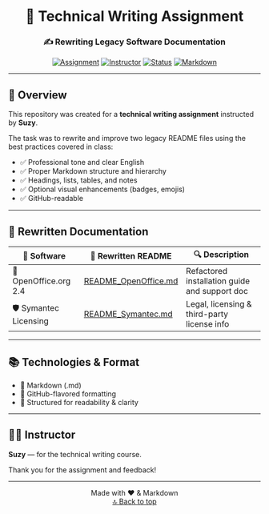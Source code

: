 <a name="top"></a>

<div align="center">

# 📘 Technical Writing Assignment  
### ✍️ Rewriting Legacy Software Documentation

[![Assignment](https://img.shields.io/badge/Assignment-Technical%20Writing-blue)](#)
[![Instructor](https://img.shields.io/badge/Instructor-Suzy-lightgrey)](#)
[![Status](https://img.shields.io/badge/Status-Completed-success)](#)
[![Markdown](https://img.shields.io/badge/Format-Markdown-ff69b4)](#)

</div>

---

## 📝 Overview

This repository was created for a **technical writing assignment** instructed by **Suzy**.

The task was to rewrite and improve two legacy README files using the best practices covered in class:

- ✅ Professional tone and clear English  
- ✅ Proper Markdown structure and hierarchy  
- ✅ Headings, lists, tables, and notes  
- ✅ Optional visual enhancements (badges, emojis)  
- ✅ GitHub-readable

---

## 📁 Rewritten Documentation

| 📂 Software             | 📄 Rewritten README                              | 🔍 Description                                |
|------------------------|--------------------------------------------------|-----------------------------------------------|
| 📝 OpenOffice.org 2.4   | [README_OpenOffice.md](./README_OpenOffice.md) | Refactored installation guide and support doc |
| 🛡️ Symantec Licensing   | [README_Symantec.md](./README_Symantec.md)     | Legal, licensing & third-party license info   |

---

## 📚 Technologies & Format

- 📄 Markdown (.md)  
- 🎨 GitHub-flavored formatting  
- 🧪 Structured for readability & clarity  

---

## 🧑‍🏫 Instructor

**Suzy** — for the technical writing course.

Thank you for the assignment and feedback!

---

<div align="center">

Made with ❤️ & Markdown  
[🔝 Back to top](#top)

</div>
